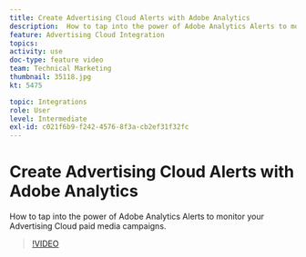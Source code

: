 ```yaml
---
title: Create Advertising Cloud Alerts with Adobe Analytics
description:  How to tap into the power of Adobe Analytics Alerts to monitor your Advertising Cloud paid media campaigns.
feature: Advertising Cloud Integration
topics: 
activity: use
doc-type: feature video
team: Technical Marketing
thumbnail: 35118.jpg
kt: 5475

topic: Integrations
role: User
level: Intermediate
exl-id: c021f6b9-f242-4576-8f3a-cb2ef31f32fc
---
```

# Create Advertising Cloud Alerts with Adobe Analytics

How to tap into the power of Adobe Analytics Alerts to monitor your Advertising Cloud paid media campaigns. 

>[!VIDEO](https://video.tv.adobe.com/v/35118/?quality=12&learn=on)
